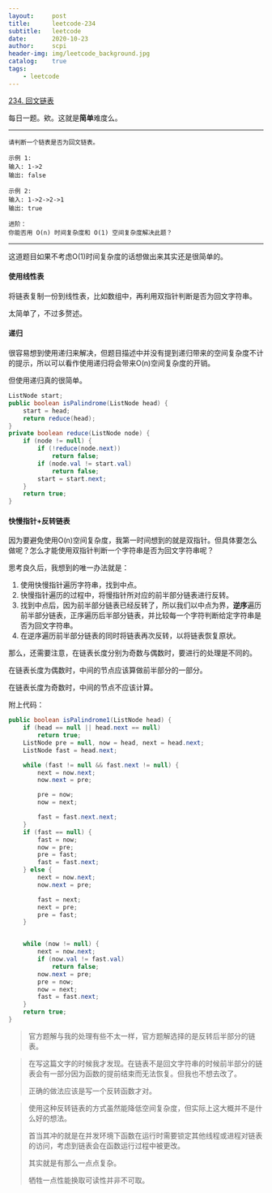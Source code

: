 ```yaml
---
layout:     post
title:      leetcode-234
subtitle:   leetcode
date:       2020-10-23
author:     scpi
header-img: img/leetcode_background.jpg
catalog:	true
tags:
    - leetcode
---
```




[234. 回文链表](https://leetcode-cn.com/problems/palindrome-linked-list/)

每日一题。欸。这就是**简单**难度么。

---

```
请判断一个链表是否为回文链表。

示例 1:
输入: 1->2
输出: false

示例 2:
输入: 1->2->2->1
输出: true

进阶：
你能否用 O(n) 时间复杂度和 O(1) 空间复杂度解决此题？
```

---

这道题目如果不考虑O(1)时间复杂度的话想做出来其实还是很简单的。

#### 使用线性表

将链表复制一份到线性表，比如数组中，再利用双指针判断是否为回文字符串。

太简单了，不过多赘述。

#### 递归

很容易想到使用递归来解决，但题目描述中并没有提到递归带来的空间复杂度不计的提示，所以可以看作使用递归将会带来O(n)空间复杂度的开销。

但使用递归真的很简单。

```java
ListNode start;
public boolean isPalindrome(ListNode head) {
    start = head;
    return reduce(head);
}
private boolean reduce(ListNode node) {
    if (node != null) {
        if (!reduce(node.next))
            return false;
        if (node.val != start.val)
            return false;
        start = start.next;
    }
    return true;
}
```

#### 快慢指针+反转链表

因为要避免使用O(n)空间复杂度，我第一时间想到的就是双指针。但具体要怎么做呢？怎么才能使用双指针判断一个字符串是否为回文字符串呢？

思考良久后，我想到的唯一办法就是：

1. 使用快慢指针遍历字符串，找到中点。
2. 快慢指针遍历的过程中，将慢指针所对应的前半部分链表进行反转。
3. 找到中点后，因为前半部分链表已经反转了，所以我们以中点为界，**逆序**遍历前半部分链表，正序遍历后半部分链表，并比较每一个字符判断给定字符串是否为回文字符串。
4. 在逆序遍历前半部分链表的同时将链表再次反转，以将链表恢复原状。

那么，还需要注意，在链表长度分别为奇数与偶数时，要进行的处理是不同的。

在链表长度为偶数时，中间的节点应该算做前半部分的一部分。

在链表长度为奇数时，中间的节点不应该计算。

附上代码：

```java
public boolean isPalindrome1(ListNode head) {
    if (head == null || head.next == null)
        return true;
    ListNode pre = null, now = head, next = head.next;
    ListNode fast = head.next;

    while (fast != null && fast.next != null) {
        next = now.next;
        now.next = pre;

        pre = now;
        now = next;

        fast = fast.next.next;
    }
    if (fast == null) {
        fast = now;
        now = pre;
        pre = fast;
        fast = fast.next;
    } else {
        next = now.next;
        now.next = pre;

        fast = next;
        next = pre;
        pre = fast;
    }


    while (now != null) {
        next = now.next;
        if (now.val != fast.val)
            return false;
        now.next = pre;
        pre = now;
        now = next;
        fast = fast.next;
    }
    return true;
}
```

> 官方题解与我的处理有些不太一样，官方题解选择的是反转后半部分的链表。

> 在写这篇文字的时候我才发现。在链表不是回文字符串的时候前半部分的链表会有一部分因为函数的提前结束而无法恢复。但我也不想去改了。
>
> 正确的做法应该是写一个反转函数才对。

> 使用这种反转链表的方式虽然能降低空间复杂度，但实际上这大概并不是什么好的想法。
>
> 首当其冲的就是在并发环境下函数在运行时需要锁定其他线程或进程对链表的访问，考虑到链表会在函数运行过程中被更改。
>
> 其实就是有那么一点点复杂。
>
> 牺牲一点性能换取可读性并非不可取。